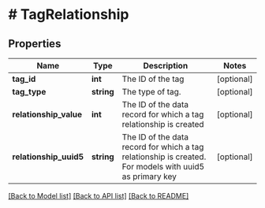 # # TagRelationship

## Properties

Name | Type | Description | Notes
------------ | ------------- | ------------- | -------------
**tag_id** | **int** | The ID of the tag | [optional]
**tag_type** | **string** | The type of tag. | [optional]
**relationship_value** | **int** | The ID of the data record for which a tag relationship is created | [optional]
**relationship_uuid5** | **string** | The ID of the data record for which a tag relationship is created. For models with uuid5 as primary key | [optional]

[[Back to Model list]](../../README.md#models) [[Back to API list]](../../README.md#endpoints) [[Back to README]](../../README.md)
